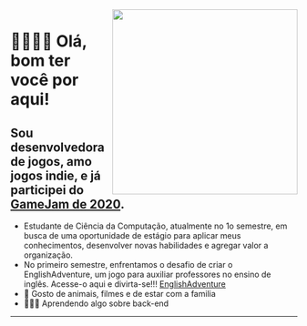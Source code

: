 <img src = "banner.gif" width = "325px" align = "right">

# 🫱🏼‍🫲🏻 Olá, bom ter você por aqui!

Sou desenvolvedora de jogos, amo jogos indie, e já participei do [GameJam de 2020](https://github.com/risoflorais).
---
- Estudante de Ciência da Computação, atualmente no 1o semestre, em busca de uma oportunidade de estágio para aplicar meus conhecimentos, desenvolver novas habilidades e agregar valor a organização.
- No primeiro semestre, enfrentamos o desafio de criar o EnglishAdventure, um jogo para auxiliar professores no ensino de inglês. Acesse-o aqui e divirta-se!!! [EnglishAdventure](https://github.com/UNIVEM-BCC-BSI/EnglishAdventure)
- 💙 Gosto de animais, filmes e de estar com a familia
- 🧑🏻‍💻 Aprendendo algo sobre back-end
---
